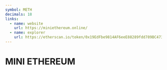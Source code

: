 ```yaml
---
symbol: METH
decimals: 18
links:
  - name: website
    url: https://miniethereum.online/
  - name: explorer
    url: https://etherscan.io/token/0x19EdFbe9814AF6eeE88289fdd789BC473e84f8F7
---
```


# MINI ETHEREUM
